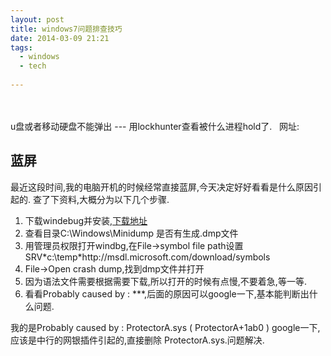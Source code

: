 ```yaml
---
layout: post
title: windows7问题排查技巧
date: 2014-03-09 21:21
tags:
  - windows
  - tech
  
---
```

<br>
<br>
u盘或者移动硬盘不能弹出
---
用lockhunter查看被什么进程hold了.   网址: <http://lockhunter.com/>  

蓝屏
---

最近这段时间,我的电脑开机的时候经常直接蓝屏,今天决定好好看看是什么原因引起的.
查了下资料,大概分为以下几个步骤.
<ol>
	<li>下载windebug并安装,<a href="http://msdn.microsoft.com/zh-cn/windows/hardware/hh852365.aspx">下载地址</a></li>
	<li>查看目录C:\Windows\Minidump 是否有生成.dmp文件</li>
	<li>用管理员权限打开windbg,在File-&gt;symbol file path设置SRV*c:\temp*http://msdl.microsoft.com/download/symbols</li>
	<li>File-&gt;Open crash dump,找到dmp文件并打开</li>
	<li>因为语法文件需要根据需要下载,所以打开的时候有点慢,不要着急,等一等.</li>
	<li>看看Probably caused by : ***,后面的原因可以google一下,基本能判断出什么问题.</li>
</ol>
我的是Probably caused by : ProtectorA.sys ( ProtectorA+1ab0 )  
google一下,应该是中行的网银插件引起的,直接删除 ProtectorA.sys.问题解决.

